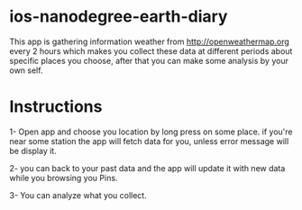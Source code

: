 # ios-nanodegree-earth-diary

This app is gathering information weather from http://openweathermap.org every 2 hours which makes you collect these data at different periods about specific places you choose, after that you can make some analysis by your own self.

# Instructions

1- Open app and choose you location by long press on some place. if you're near some station the app will fetch data for you, unless error message will be display it.

2- you can back to your past data and the app will update it with new data while you browsing you Pins.

3- You can analyze what you collect.


